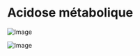 # Acidose métabolique

![Image](.//media/urgences/Scan_0114.jpg)

![Image](.//media/urgences/Scan_0114_verso.jpg)
